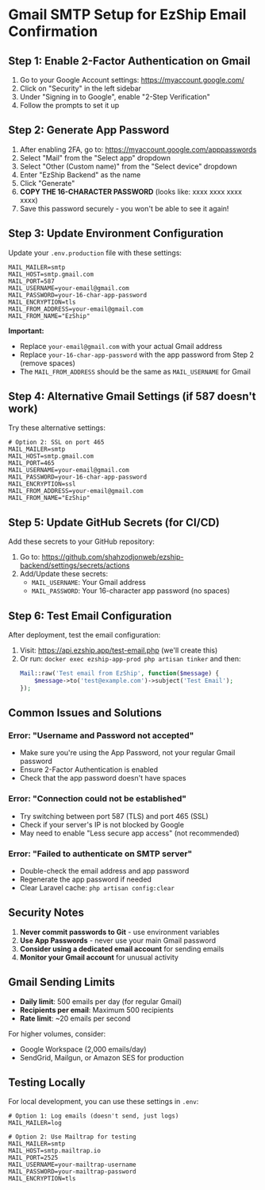 # Gmail SMTP Setup for EzShip Email Confirmation

## Step 1: Enable 2-Factor Authentication on Gmail

1. Go to your Google Account settings: https://myaccount.google.com/
2. Click on "Security" in the left sidebar
3. Under "Signing in to Google", enable "2-Step Verification"
4. Follow the prompts to set it up

## Step 2: Generate App Password

1. After enabling 2FA, go to: https://myaccount.google.com/apppasswords
2. Select "Mail" from the "Select app" dropdown
3. Select "Other (Custom name)" from the "Select device" dropdown
4. Enter "EzShip Backend" as the name
5. Click "Generate"
6. **COPY THE 16-CHARACTER PASSWORD** (looks like: xxxx xxxx xxxx xxxx)
7. Save this password securely - you won't be able to see it again!

## Step 3: Update Environment Configuration

Update your `.env.production` file with these settings:

```env
MAIL_MAILER=smtp
MAIL_HOST=smtp.gmail.com
MAIL_PORT=587
MAIL_USERNAME=your-email@gmail.com
MAIL_PASSWORD=your-16-char-app-password
MAIL_ENCRYPTION=tls
MAIL_FROM_ADDRESS=your-email@gmail.com
MAIL_FROM_NAME="EzShip"
```

**Important:** 
- Replace `your-email@gmail.com` with your actual Gmail address
- Replace `your-16-char-app-password` with the app password from Step 2 (remove spaces)
- The `MAIL_FROM_ADDRESS` should be the same as `MAIL_USERNAME` for Gmail

## Step 4: Alternative Gmail Settings (if 587 doesn't work)

Try these alternative settings:

```env
# Option 2: SSL on port 465
MAIL_MAILER=smtp
MAIL_HOST=smtp.gmail.com
MAIL_PORT=465
MAIL_USERNAME=your-email@gmail.com
MAIL_PASSWORD=your-16-char-app-password
MAIL_ENCRYPTION=ssl
MAIL_FROM_ADDRESS=your-email@gmail.com
MAIL_FROM_NAME="EzShip"
```

## Step 5: Update GitHub Secrets (for CI/CD)

Add these secrets to your GitHub repository:

1. Go to: https://github.com/shahzodjonweb/ezship-backend/settings/secrets/actions
2. Add/Update these secrets:
   - `MAIL_USERNAME`: Your Gmail address
   - `MAIL_PASSWORD`: Your 16-character app password (no spaces)

## Step 6: Test Email Configuration

After deployment, test the email configuration:

1. Visit: https://api.ezship.app/test-email.php (we'll create this)
2. Or run: `docker exec ezship-app-prod php artisan tinker` and then:
   ```php
   Mail::raw('Test email from EzShip', function($message) {
       $message->to('test@example.com')->subject('Test Email');
   });
   ```

## Common Issues and Solutions

### Error: "Username and Password not accepted"
- Make sure you're using the App Password, not your regular Gmail password
- Ensure 2-Factor Authentication is enabled
- Check that the app password doesn't have spaces

### Error: "Connection could not be established"
- Try switching between port 587 (TLS) and port 465 (SSL)
- Check if your server's IP is not blocked by Google
- May need to enable "Less secure app access" (not recommended)

### Error: "Failed to authenticate on SMTP server"
- Double-check the email address and app password
- Regenerate the app password if needed
- Clear Laravel cache: `php artisan config:clear`

## Security Notes

1. **Never commit passwords to Git** - use environment variables
2. **Use App Passwords** - never use your main Gmail password
3. **Consider using a dedicated email account** for sending emails
4. **Monitor your Gmail account** for unusual activity

## Gmail Sending Limits

- **Daily limit**: 500 emails per day (for regular Gmail)
- **Recipients per email**: Maximum 500 recipients
- **Rate limit**: ~20 emails per second

For higher volumes, consider:
- Google Workspace (2,000 emails/day)
- SendGrid, Mailgun, or Amazon SES for production

## Testing Locally

For local development, you can use these settings in `.env`:

```env
# Option 1: Log emails (doesn't send, just logs)
MAIL_MAILER=log

# Option 2: Use Mailtrap for testing
MAIL_MAILER=smtp
MAIL_HOST=smtp.mailtrap.io
MAIL_PORT=2525
MAIL_USERNAME=your-mailtrap-username
MAIL_PASSWORD=your-mailtrap-password
MAIL_ENCRYPTION=tls
```